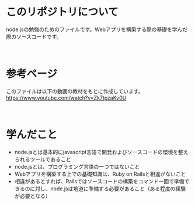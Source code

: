 # このリポジトリについて
node.jsの勉強のためのファイルです。Webアプリを構築する際の基礎を学んだ際のソースコードです。

<br>

# 参考ページ
このファイルは以下の動画の教材をもとに作成しています。
https://www.youtube.com/watch?v=Zk7tpzaKv0U

<br>

# 学んだこと
- node.jsとは基本的にjavascript言語で開発およびソースコードの環境を整えられるツールであること
- node.jsとは、プログラミング言語の一つではないこと
- Webアプリを構築する上での基礎知識は、Ruby on Railsと相違がないこと
- 相違があるとすれば、Railsではソースコードの構築をコマンド一回で準備できるのに対し、node.jsは地道に準備する必要があること（ある程度の経験が必要となる）
